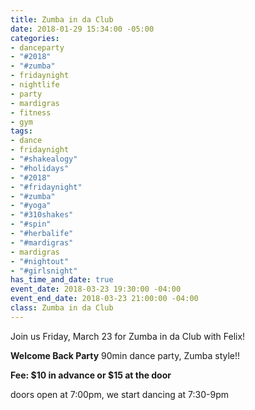 ```yaml
---
title: Zumba in da Club
date: 2018-01-29 15:34:00 -05:00
categories:
- danceparty
- "#2018"
- "#zumba"
- fridaynight
- nightlife
- party
- mardigras
- fitness
- gym
tags:
- dance
- fridaynight
- "#shakealogy"
- "#holidays"
- "#2018"
- "#fridaynight"
- "#zumba"
- "#yoga"
- "#310shakes"
- "#spin"
- "#herbalife"
- "#mardigras"
- mardigras
- "#nightout"
- "#girlsnight"
has_time_and_date: true
event_date: 2018-03-23 19:30:00 -04:00
event_end_date: 2018-03-23 21:00:00 -04:00
class: Zumba in da Club
---
```


Join us Friday, March 23 for Zumba in da Club with Felix!

**Welcome Back Party**
90min dance party, Zumba style!!

**Fee: $10 in advance or $15 at the door**

doors open at 7:00pm, we start dancing at 7:30-9pm
